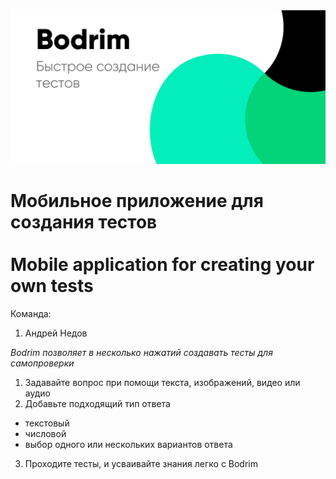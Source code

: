 <img src="/imgs/ad1.png" width="600"/>

# Мобильное приложение для создания тестов<br/><br/>Mobile application for creating your own tests

Команда:
1. Андрей Недов

*Bodrim позволяет в несколько нажатий создавать тесты для самопроверки*

1. Задавайте вопрос при помощи текста, изображений, видео или аудио
2. Добавьте подходящий тип ответа
 - текстовый
 - числовой
 - выбор одного или нескольких вариантов ответа

3. Проходите тесты, и усваивайте знания легко с Bodrim

